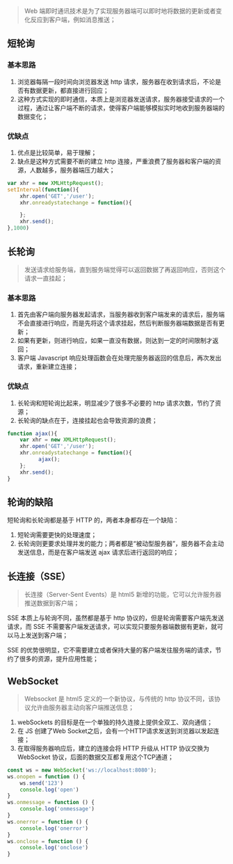 > Web 端即时通讯技术是为了实现服务器端可以即时地将数据的更新或者变化反应到客户端，例如消息推送；

## 短轮询

### 基本思路

1. 浏览器每隔一段时间向浏览器发送 http 请求，服务器在收到请求后，不论是否有数据更新，都直接进行回应；
2. 这种方式实现的即时通信，本质上是浏览器发送请求，服务器接受请求的一个过程，通过让客户端不断的请求，使得客户端能够模拟实时地收到服务器端的数据变化；

### 优缺点

1. 优点是比较简单，易于理解；
2. 缺点是这种方式需要不断的建立 http 连接，严重浪费了服务器和客户端的资源，人数越多，服务器端压力越大；

```javascript
var xhr = new XMLHttpRequest();
setInterval(function(){
    xhr.open('GET','/user');
    xhr.onreadystatechange = function(){

    };
    xhr.send();
},1000)
```

## 长轮询

> 发送请求给服务端，直到服务端觉得可以返回数据了再返回响应，否则这个请求一直挂起；

### 基本思路

1. 首先由客户端向服务器发起请求，当服务器收到客户端发来的请求后，服务端不会直接进行响应，而是先将这个请求挂起，然后判断服务器端数据是否有更新；
2. 如果有更新，则进行响应，如果一直没有数据，则达到一定的时间限制才返回；
3. 客户端 Javascript 响应处理函数会在处理完服务器返回的信息后，再次发出请求，重新建立连接；

### 优缺点

1. 长轮询和短轮询比起来，明显减少了很多不必要的 http 请求次数，节约了资源；
2. 长轮询的缺点在于，连接挂起也会导致资源的浪费；

```javascript
function ajax(){
    var xhr = new XMLHttpRequest();
    xhr.open('GET','/user');
    xhr.onreadystatechange = function(){
          ajax();
    };
    xhr.send();
}
```

## 轮询的缺陷

短轮询和长轮询都是基于 HTTP 的，两者本身都存在一个缺陷：

1. 短轮询需要更快的处理速度；
2. 长轮询则更要求处理并发的能力；两者都是“被动型服务器”，服务器不会主动发送信息，而是在客户端发送 ajax 请求后进行返回的响应；

## 长连接（SSE）

> 长连接（Server-Sent Events）是 html5 新增的功能，它可以允许服务器推送数据到客户端；

SSE 本质上与轮询不同，虽然都是基于 http 协议的，但是轮询需要客户端先发送请求，而 SSE 不需要客户端发送请求，可以实现只要服务器端数据有更新，就可以马上发送到客户端；

SSE 的优势很明显，它不需要建立或者保持大量的客户端发往服务端的请求，节约了很多的资源，提升应用性能；

## WebSocket

> Websocket 是 html5 定义的一个新协议，与传统的 http 协议不同，该协议允许由服务器主动向客户端推送信息；

1. webSockets 的目标是在一个单独的持久连接上提供全双工、双向通信；
2. 在 JS 创建了Web Socket之后，会有一个HTTP请求发送到浏览器以发起连接；
3. 在取得服务器响应后，建立的连接会将 HTTP 升级从 HTTP 协议交换为WebSocket 协议，后面的数据交互都复用这个TCP通道；

```javascript
const ws = new WebSocket('ws://localhost:8080');
ws.onopen = function () {
    ws.send('123')
    console.log('open')
}
ws.onmessage = function () {
    console.log('onmessage')
}
ws.onerror = function () {
    console.log('onerror')
}
ws.onclose = function () {
    console.log('onclose')
}
```



